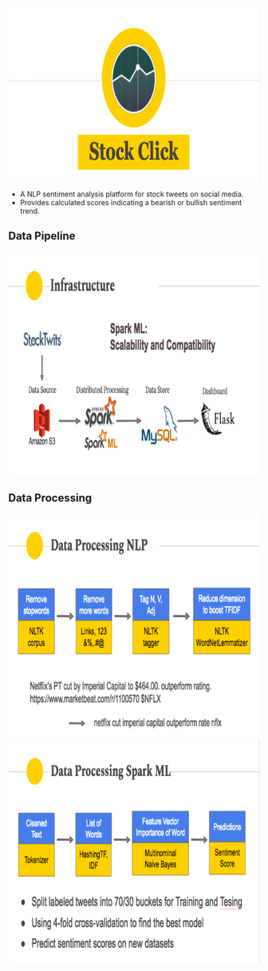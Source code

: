 <img src="https://github.com/hbau/StockClick/blob/master/images/title.png" width="1000" height="350">

* A NLP sentiment analysis platform for stock tweets on social media.  
* Provides calculated scores indicating a bearish or bullish sentiment trend.

## Data Pipeline
<img src="https://github.com/hbau/StockClick/blob/master/images/pipeline.png" width="1000" height="450">

## Data Processing
<img src="https://github.com/hbau/StockClick/blob/master/images/NLP.png" width="1000" height="450">
<img src="https://github.com/hbau/StockClick/blob/master/images/SparkML.png" width="1000" height="450">
